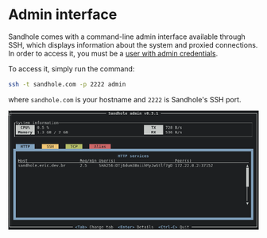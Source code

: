 # Admin interface

Sandhole comes with a command-line admin interface available through SSH, which displays information about the system and proxied connections. In order to access it, you must be a [user with admin credentials](./configuration.md#adding-users-and-admins).

To access it, simply run the command:

```bash
ssh -t sandhole.com -p 2222 admin
```

where `sandhole.com` is your hostname and `2222` is Sandhole's SSH port.

![A terminal screenshot showing the "Sandhole admin" interface, displaying the HTTP services currently running.](./admin_interface.png)

